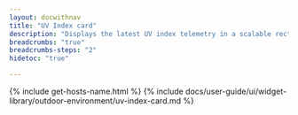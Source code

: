 ```yaml
---
layout: docwithnav
title: "UV Index card"
description: "Displays the latest UV index telemetry in a scalable rectangle card."
breadcrumbs: "true"
breadcrumbs-steps: "2"
hidetoc: "true"

---
```

{% include get-hosts-name.html %}
{% include docs/user-guide/ui/widget-library/outdoor-environment/uv-index-card.md %}
